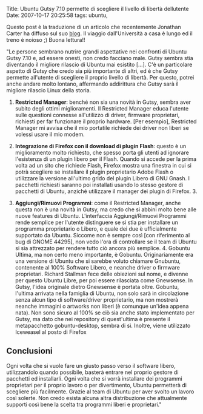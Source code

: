 Title: Ubuntu Gutsy 7.10 permette di scegliere il livello di libertà dellutente
Date:  2007-10-17 20:25:58
tags: ubuntu,

Questo post è la traduzione di un articolo che recentemente Jonathan Carter ha diffuso sul
suo [blog][1]. Il viaggio dall'Università a casa è lungo ed il treno è noioso
;) Buona lettura!!

"Le persone sembrano nutrire grandi aspettative nei
confronti di Ubuntu Gutsy 7.10 e, ad essere onesti, non credo facciano male.
Gutsy sembra stia diventando il migliore rilascio di Ubuntu mai esistito
[...]. C'è un particolare aspetto di Gutsy che credo sia più importante di
altri, ed è che Gutsy permette all'utente di scegliere il proprio livello di
libertà. Per questo, potrei anche andare molto lontano, affermando addirittura
che Gutsy sarà il migliore rilascio Linux della storia.

1. **Restricted Manager**: benché non sia una novità in Gutsy, sembra aver subito
degli ottimi miglioramenti. Il Restricted Manager educa l'utente sulle
questioni connesse all'utilizzo di driver, firmware proprietari, richiesti per
far funzionare il proprio hardware. [Per esempio], Restricted Manager mi
avvisa che il mio portatile richiede dei driver non liberi se volessi usare il
mio modem.

2. **Integrazione di Firefox con il download di plugin Flash**: questo è un
miglioramento molto richiesto, che spesso porta gli utenti ad ignorare
l'esistenza di un plugin libero per il Flash. Quando si accede per la prima
volta ad un sito che richiede Flash, Firefox mostra una finestra in cui si
potrà scegliere se installare il plugin proprietario Adobe Flash o utilizzare
la versione all'ultimo grido del plugin Libero di GNU Gnash. I pacchetti
richiesti saranno poi installati usando lo stesso gestore di pacchetti di
Ubuntu, anziché utilizzare il manager dei plugin di Firefox. 3.

3. **Aggiungi/Rimuovi Programmi**: come il Restricted Manager, anche questa non è una
novità in Gutsy, ma credo che si abbini molto bene alle nuove features di
Ubuntu. L'interfaccia Aggiungi/Rimuovi Programmi rende semplice per l'utente
distinguere se si stia per installare un programma proprietario o Libero, e
quale dei due è ufficialmente supportato da Ubuntu. Siccome non è sempre così
[con riferimento al bug di GNOME 44295], non vedo l'ora di controllare se il
team di Ubuntu si sia attrezzato per rendere tutto ciò ancora più semplice. 4.
Gobuntu Ultima, ma non certo meno importante, è Gobuntu. Originariamente era
una versione di Ubuntu che si sarebbe voluto chiamare Gnubuntu, contenente al
100% Software Libero, e neanche driver o firmware proprietari. Richard
Stallman fece delle obiezioni sul nome, e divenne per questo Ubuntu Libre, per
poi essere rilasciata come Gnewsense. In Gutsy, l'idea originale dietro
Gnewsense è portata oltre. Gobuntu, l'ultima arrivata nella famiglia di
Ubuntu, non solo sarà in circolazione senza alcun tipo di software/driver
proprietario, ma non mostrerà neanche immagini o artworks non liberi (è
comunque un'idea appena nata). Non sono sicuro al 100% se ciò sia anche stato
implementato per Gutsy, ma dato che nei repository di quest'ultima è presente
il metapacchetto gobuntu-desktop, sembra di sì. Inoltre, viene utilizzato
Iceweasel al posto di Firefox

## Conclusioni ##

Ogni volta che si vuole fare un giusto passo verso il software
libero, utilizzandolo quando possibile, basterà entrare nel proprio gestore di
pacchetti ed installarli. Ogni volta che si vorrà installare dei programmi
proprietari per il proprio lavoro o per divertimento, Ubuntu permetterà di
scegliere più facilmente. Grazie al team di Ubuntu per aver svolto un lavoro
così solerte. Non credo esista alcuna altra distribuzione che attualmente
supporti così bene la scelta tra programmi liberi e proprietari."

   [1]: http://jonathancarter.co.za/ubuntu-710-lets-you-choose-your-level-of-freedom
